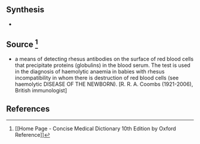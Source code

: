 ## Synthesis
- 
## Source [^1]
- a means of detecting rhesus antibodies on the surface of red blood cells that precipitate proteins (globulins) in the blood serum. The test is used in the diagnosis of haemolytic anaemia in babies with rhesus incompatibility in whom there is destruction of red blood cells (see haemolytic DISEASE OF THE NEWBORN). \[R. R. A. Coombs (1921-2006), British immunologist]
## References

[^1]: [[Home Page - Concise Medical Dictionary 10th Edition by Oxford Reference]]